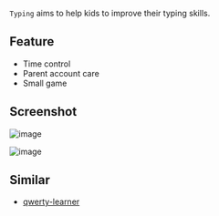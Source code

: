 `Typing` aims to help kids to improve their typing skills.

## Feature

* Time control
* Parent account care
* Small game

## Screenshot

![image](https://github.com/LinuxSuRen/typing/assets/1450685/2ebcfbfd-11ca-47f2-a7e9-fb9c5cc0024c)

![image](https://github.com/LinuxSuRen/typing/assets/1450685/8a4c02a7-1070-4e2f-a143-416edc123efd)

## Similar

* [qwerty-learner](https://github.com/RealKai42/qwerty-learner)
